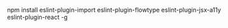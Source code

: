 npm install eslint-plugin-import eslint-plugin-flowtype eslint-plugin-jsx-a11y eslint-plugin-react -g


